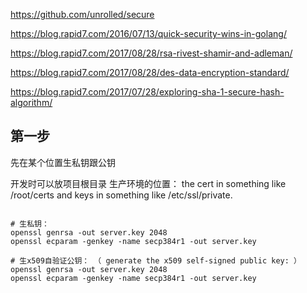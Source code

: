 https://github.com/unrolled/secure

https://blog.rapid7.com/2016/07/13/quick-security-wins-in-golang/

https://blog.rapid7.com/2017/08/28/rsa-rivest-shamir-and-adleman/

https://blog.rapid7.com/2017/08/28/des-data-encryption-standard/

https://blog.rapid7.com/2017/07/28/exploring-sha-1-secure-hash-algorithm/

## 第一步

先在某个位置生私钥跟公钥

开发时可以放项目根目录 生产环境的位置：
the cert in something like /root/certs 
and keys in something like /etc/ssl/private.

~~~shell

# 生私钥：
openssl genrsa -out server.key 2048
openssl ecparam -genkey -name secp384r1 -out server.key

# 生x509自验证公钥： （ generate the x509 self-signed public key: ） 
openssl genrsa -out server.key 2048
openssl ecparam -genkey -name secp384r1 -out server.key

~~~